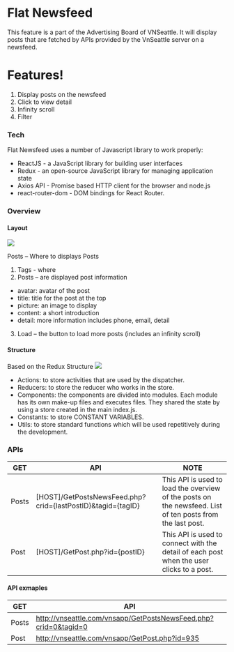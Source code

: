 # Flat Newsfeed
This feature is a part of the Advertising Board of VNSeattle. It will display posts that are fetched by APIs provided by the VnSeattle server on a newsfeed.

# Features!

  1. Display posts on the newsfeed
  2. Click to view detail
  3. Infinity scroll
  4. Filter
 
### Tech

Flat Newsfeed uses a number of Javascript library to work properly:

* ReactJS - a JavaScript library for building user interfaces
* Redux - an open-source JavaScript library for managing application state
* Axios API  - Promise based HTTP client for the browser and node.js
* react-router-dom - DOM bindings for React Router.

### Overview
#### Layout
<img src='http://vnseattle.com/vnsmarket-design/home-overview-layout.png'/>

Posts – Where to displays Posts
1. Tags - where 
2. Posts – are displayed post information
* avatar: avatar of the post
* title: title for the post at the top
* picture: an image to display   
* content: a short introduction
* detail: more information includes phone, email, detail    
3. Load – the button to load more posts (includes an infinity scroll)    

#### Structure
Based on the Redux Structure 
<img src='https://www.esri.com/arcgis-blog/wp-content/uploads/2017/09/react-redux-overview.png' />

* Actions: to store activities that are used by the dispatcher.
* Reducers: to store the reducer who works in the store.
* Components: the components are divided into modules. Each module has its own make-up files and executes files. They shared the state by using a store created in the main index.js.
* Constants: to store CONSTANT VARIABLES.
* Utils: to store standard functions which will be used repetitively during the development. 

### APIs

| GET | API | NOTE |
| ------ | ------ | ----- |
| Posts | [HOST]/GetPostsNewsFeed.php?crid={lastPostID}&tagid={tagID} | This API is used to load the overview of the posts on the newsfeed. List of ten posts from the last post. 
| Post | [HOST]/GetPost.php?id={postID} | This API is used to connect with the detail of each post when the user clicks to a post.

#### API exmaples 
| GET | API |
| ------ | ------ |
| Posts | http://vnseattle.com/vnsapp/GetPostsNewsFeed.php?crid=0&tagid=0
| Post | http://vnseattle.com/vnsapp/GetPost.php?id=935
